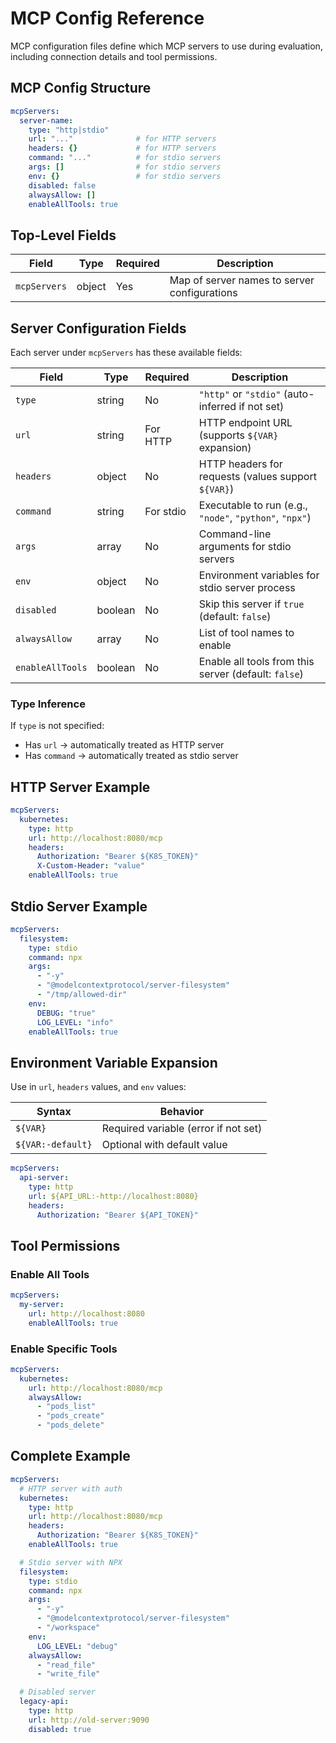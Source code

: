 # MCP Config Reference

MCP configuration files define which MCP servers to use during evaluation, including connection details and tool permissions.

## MCP Config Structure

```yaml
mcpServers:
  server-name:
    type: "http|stdio"
    url: "..."              # for HTTP servers
    headers: {}             # for HTTP servers
    command: "..."          # for stdio servers
    args: []                # for stdio servers
    env: {}                 # for stdio servers
    disabled: false
    alwaysAllow: []
    enableAllTools: true
```

## Top-Level Fields

| Field | Type | Required | Description |
|-------|------|----------|-------------|
| `mcpServers` | object | Yes | Map of server names to server configurations |

## Server Configuration Fields

Each server under `mcpServers` has these available fields:

| Field | Type | Required | Description |
|-------|------|----------|-------------|
| `type` | string | No | `"http"` or `"stdio"` (auto-inferred if not set) |
| `url` | string | For HTTP | HTTP endpoint URL (supports `${VAR}` expansion) |
| `headers` | object | No | HTTP headers for requests (values support `${VAR}`) |
| `command` | string | For stdio | Executable to run (e.g., `"node"`, `"python"`, `"npx"`) |
| `args` | array | No | Command-line arguments for stdio servers |
| `env` | object | No | Environment variables for stdio server process |
| `disabled` | boolean | No | Skip this server if `true` (default: `false`) |
| `alwaysAllow` | array | No | List of tool names to enable |
| `enableAllTools` | boolean | No | Enable all tools from this server (default: `false`) |

### Type Inference

If `type` is not specified:
- Has `url` → automatically treated as HTTP server
- Has `command` → automatically treated as stdio server

## HTTP Server Example

```yaml
mcpServers:
  kubernetes:
    type: http
    url: http://localhost:8080/mcp
    headers:
      Authorization: "Bearer ${K8S_TOKEN}"
      X-Custom-Header: "value"
    enableAllTools: true
```

## Stdio Server Example

```yaml
mcpServers:
  filesystem:
    type: stdio
    command: npx
    args:
      - "-y"
      - "@modelcontextprotocol/server-filesystem"
      - "/tmp/allowed-dir"
    env:
      DEBUG: "true"
      LOG_LEVEL: "info"
    enableAllTools: true
```

## Environment Variable Expansion

Use in `url`, `headers` values, and `env` values:

| Syntax | Behavior |
|--------|----------|
| `${VAR}` | Required variable (error if not set) |
| `${VAR:-default}` | Optional with default value |

```yaml
mcpServers:
  api-server:
    type: http
    url: ${API_URL:-http://localhost:8080}
    headers:
      Authorization: "Bearer ${API_TOKEN}"
```

## Tool Permissions

### Enable All Tools

```yaml
mcpServers:
  my-server:
    url: http://localhost:8080
    enableAllTools: true
```

### Enable Specific Tools

```yaml
mcpServers:
  kubernetes:
    url: http://localhost:8080/mcp
    alwaysAllow:
      - "pods_list"
      - "pods_create"
      - "pods_delete"
```

## Complete Example

```yaml
mcpServers:
  # HTTP server with auth
  kubernetes:
    type: http
    url: http://localhost:8080/mcp
    headers:
      Authorization: "Bearer ${K8S_TOKEN}"
    enableAllTools: true

  # Stdio server with NPX
  filesystem:
    type: stdio
    command: npx
    args:
      - "-y"
      - "@modelcontextprotocol/server-filesystem"
      - "/workspace"
    env:
      LOG_LEVEL: "debug"
    alwaysAllow:
      - "read_file"
      - "write_file"

  # Disabled server
  legacy-api:
    type: http
    url: http://old-server:9090
    disabled: true
```
